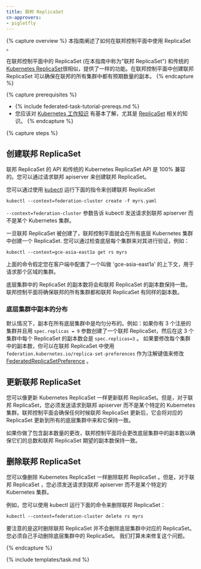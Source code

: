 ```yaml
---
title: 联邦 ReplicaSet
cn-approvers:
- pigletfly
---
```


<!--
---
title: Federated ReplicaSets
---
-->
<!--
{% capture overview %}
This guide explains how to use ReplicaSets in the Federation control plane.

ReplicaSets in the federation control plane (referred to as "federated ReplicaSets" in
this guide) are very similar to the traditional [Kubernetes
ReplicaSets](/docs/concepts/workloads/controllers/replicaset/), and provide the same functionality.
Creating them in the federation control plane ensures that the desired number of
replicas exist across the registered clusters.
{% endcapture %}
-->
{% capture overview %}
本指南阐述了如何在联邦控制平面中使用 ReplicaSet 。

在联邦控制平面中的 ReplicaSet (在本指南中称为"联邦 ReplicaSet") 和传统的 [Kubernetes ReplicaSet](/docs/concepts/workloads/controllers/replicaset/)很相似，提供了一样的功能。在联邦控制平面中创建联邦 ReplicaSet 可以确保在联邦的所有集群中都有预期数量的副本。
{% endcapture %}

<!--
{% capture prerequisites %}

* {% include federated-task-tutorial-prereqs.md %}
* You are also expected to have a basic
[working knowledge of Kubernetes](/docs/setup/) in
general and [ReplicaSets](/docs/concepts/workloads/controllers/replicaset/) in particular.
{% endcapture %}

{% capture steps %}
-->
{% capture prerequisites %}

* {% include federated-task-tutorial-prereqs.md %}
* 您应该对 [Kubernetes 工作知识](/docs/setup/) 有基本了解，尤其是 [ReplicaSet](/docs/concepts/workloads/controllers/replicaset/) 相关的知识。
{% endcapture %}

{% capture steps %}

<!--
## Creating a Federated ReplicaSet

The API for Federated ReplicaSet is 100% compatible with the
API for traditional Kubernetes ReplicaSet. You can create a ReplicaSet by sending
a request to the federation apiserver.

You can do that using [kubectl](/docs/user-guide/kubectl/) by running:

``` shell
kubectl --context=federation-cluster create -f myrs.yaml
```
-->
## 创建联邦 ReplicaSet

联邦 ReplicaSet 的 API 和传统的 Kubernetes ReplicaSet API 是 100% 兼容的。您可以通过请求联邦 apiserver 来创建联邦 ReplicaSet。

您可以通过使用 [kubectl](/docs/user-guide/kubectl/) 运行下面的指令来创建联邦 ReplicaSet

``` shell
kubectl --context=federation-cluster create -f myrs.yaml
```

<!--
The `--context=federation-cluster` flag tells kubectl to submit the
request to the Federation apiserver instead of sending it to a Kubernetes
cluster.

Once a federated ReplicaSet is created, the federation control plane will create
a ReplicaSet in all underlying Kubernetes clusters.
You can verify this by checking each of the underlying clusters, for example:

``` shell
kubectl --context=gce-asia-east1a get rs myrs
```

The above assumes that you have a context named 'gce-asia-east1a'
configured in your client for your cluster in that zone.

The ReplicaSets in the underlying clusters will match the federation ReplicaSet
except in the number of replicas. The federation control plane will ensure that the
sum of the replicas in each cluster match the desired number of replicas in the
federation ReplicaSet.
-->
`--context=federation-cluster` 参数告诉 kubectl 发送请求到联邦 apiserver 而不是某个 Kubernetes 集群。

一旦联邦 ReplicaSet 被创建了，联邦控制平面就会在所有底层 Kubernetes 集群中创建一个 ReplicaSet.
您可以通过检查底层每个集群来对其进行验证，例如：

``` shell
kubectl --context=gce-asia-east1a get rs myrs
```

上面的命令假定您在客户端中配置了一个叫做 'gce-asia-east1a' 的上下文，用于请求那个区域的集群。

底层集群中的 ReplicaSet 的副本数将会和联邦 ReplicaSet 的副本数保持一致。联邦控制平面将确保联邦的所有集群都和联邦 ReplicaSet 有同样的副本数。

<!--
### Spreading Replicas in Underlying Clusters

By default, replicas are spread equally in all the underlying clusters. For example:
if you have 3 registered clusters and you create a federated ReplicaSet with
`spec.replicas = 9`, then each ReplicaSet in the 3 clusters will have
`spec.replicas=3`.
To modify the number of replicas in each cluster, you can specify
[FederatedReplicaSetPreference](https://github.com/kubernetes/federation/blob/{{page.githubbranch}}/apis/federation/types.go)
as an annotation with key `federation.kubernetes.io/replica-set-preferences`
on the federated ReplicaSet.
-->
### 底层集群中副本的分布

默认情况下，副本在所有底层集群中是均匀分布的。例如：如果你有 3 个注册的集群并且用 `spec.replicas = 9` 参数创建了一个联邦 ReplicaSet，然后在这 3 个集群中每个 ReplicaSet 的副本数会是 `spec.replicas=3` 。
如果要修改每个集群中的副本数，你可以在联邦 ReplicaSet 中使用 `federation.kubernetes.io/replica-set-preferences` 作为注解键值来修改 [FederatedReplicaSetPreference](https://github.com/kubernetes/federation/blob/{{page.githubbranch}}/apis/federation/types.go) 。

<!--
## Updating a Federated ReplicaSet

You can update a federated ReplicaSet as you would update a Kubernetes
ReplicaSet; however, for a federated ReplicaSet, you must send the request to
the federation apiserver instead of sending it to a specific Kubernetes cluster.
The Federation control plane ensures that whenever the federated ReplicaSet is
updated, it updates the corresponding ReplicaSet in all underlying clusters to
match it.
If your update includes a change in number of replicas, the federation
control plane will change the number of replicas in underlying clusters to
ensure that their sum remains equal to the number of desired replicas in
federated ReplicaSet.
-->

## 更新联邦 ReplicaSet

您可以像更新 Kubernetes ReplicaSet 一样更新联邦 ReplicaSet。但是，对于联邦 ReplicaSet，您必须发送请求到联邦 apiserver 而不是某个特定的 Kubernetes 集群。联邦控制平面会确保任何时候联邦 ReplicaSet 更新后，它会将对应的 ReplicaSet 更新到所有的底层集群中来和它保持一致。

如果你做了包含副本数量的更改，联邦控制平面将会更改底层集群中的副本数以确保它们的总数和联邦 ReplicaSet 期望的副本数保持一致。

<!--
## Deleting a Federated ReplicaSet

You can delete a federated ReplicaSet as you would delete a Kubernetes
ReplicaSet; however, for a federated ReplicaSet, you must send the request to
the federation apiserver instead of sending it to a specific Kubernetes cluster.

For example, you can do that using kubectl by running:

```shell
kubectl --context=federation-cluster delete rs myrs
```

Note that at this point, deleting a federated ReplicaSet will not delete the
corresponding ReplicaSets from underlying clusters.
You must delete the underlying ReplicaSets manually.
We intend to fix this in the future.

{% endcapture %}

{% include templates/task.md %}
-->
## 删除联邦 ReplicaSet

您可以像删除 Kubernetes ReplicaSet 一样删除联邦 ReplicaSet 。但是，对于联邦 ReplicaSet ，您必须发送请求到联邦 apiserver 而不是某个特定的 Kubernetes 集群。

例如，您可以使用 kubectl 运行下面的命令来删除联邦 ReplicaSet：

```shell
kubectl --context=federation-cluster delete rs myrs
```

要注意的是这时删除联邦 ReplicaSet 并不会删除底层集群中对应的 ReplicaSet。您必须自己手动删除底层集群中的 ReplicaSet。
我们打算未来修复这个问题。

{% endcapture %}

{% include templates/task.md %}
